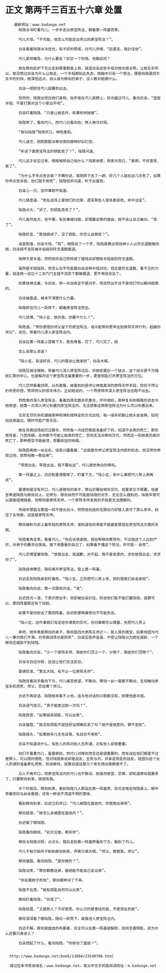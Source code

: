 # 正文 第两千三百五十六章 处置
        最新网址：www.badaoge.net
          陆隐冰冷盯着巧儿，一步步走出原宝阵法，朝着第一阵基而来。
      
          巧儿大惊，“不可能，他怎么可能走出师父的原宝阵法？”。
      
          白柒看着陆隐冰冷目光，有不好的预感，对巧儿厉喝，“赶紧走，我拦住他”。
      
          巧儿紧咬嘴唇，为什么要走？区区一个钓饵，他敢如何？
      
          她在穆尚庇护下无论走到哪里都是上宾，就连白柒这些半祖对她也很关照，让她忘乎所以，她没想过白柒为什么让她走，一个半祖都如此失态，她脑中只有一个想法，便是陆隐是四方天平的钓饵，她深信这点，自认身为穆尚的弟子，没人敢对她做什么。
      
          白柒一把抓住巧儿就要扔出去。
      
          忽然的，陆隐出现在她们身侧，抬手按在巧儿肩膀上，目光越过巧儿，看向白柒，“堂堂半祖，不是打算对这个小辈出手吧”。
      
          白柒盯着陆隐，“只是让她走开，有事吩咐她做”。
      
          陆隐笑了，看向巧儿，而巧儿也看向他，两人再次对视。
      
          “我叫陆隐”陆隐开口，神色柔和。
      
          巧儿迷茫，刚刚那股冰寒彻骨的眼神好似幻觉。
      
          “听说下面原宝阵法的钥匙丢了？”，陆隐问道。
      
          巧儿这才反应过来，暗暗恼怒自己怕什么？陆家余孽，丧家犬而已，“是啊，不好意思，丢了”。
      
          “为什么不早点告诉我？不瞒你说，我刚刚下去了一趟，好几个人就在这几天死了，如果你早点告诉我，他们就不用死”，陆隐轻声问道，听不出喜怒。
      
          白柒心一沉，这件事她不知道。
      
          巧儿随意道，“死在战场上是他们的光荣，遗军那些人很多都该死，命中注定”。
      
          陆隐点头，“对了，你钥匙真丢了？”。
      
          巧儿虽然自大，但不傻，有些事做归做，却需要足够的理由，她不会让自己被动，“丢了”。
      
          陆隐叹息，“那就麻烦了，没了钥匙，你怎么自救呢？”。
      
          话音刚落，白柒大惊，“陆”，她刚说了一个字，陆隐肩膀出现烛神小人以符文道数轰向她，白柒措不及防被半组级别符文道数震退。
      
          烛神不是半祖，然而他将自己修炼成了蜡烛后却拥有半祖级别符文道数。
      
          虽然是半祖级别，但怎么也不可能跟白柒这种半祖对抗，但这是符文道数，看不见的力量，就连绝一这位十二天门门主措不及防下都被震退，更不用说白柒了。
      
          如果烛神活着，与白柒，绝一对战肯定不是对手，但突然出手也不是他们可以瞬间抵御的。
      
          白柒被震退，根本不清楚什么力量。
      
          陆隐抓住巧儿一跃而下，朝着原宝阵法而去。
      
          巧儿惊惧，“陆小玄，放开我，你要干什么？”。
      
          陆隐道，“带你感悟你师父留下的原宝阵法，或许能帮你更早达到原阵天师行列，超越你师父”，说完，带着巧儿深入原宝阵法内。
      
          白柒在第一阵基上望着下方，脸色难看，完了，巧儿完了，她
      
          怎么会那么说话？
      
          “陆小玄，有话好说，巧儿的错会让她承担”，白柒大喊。
      
          陆隐压根没理她，带着巧儿深入原宝阵法后，将她安置在一个结点，这个结点是千万绳结汇聚的中心，也是解开这个原宝阵法最重要的一步，更是钥匙打开原宝阵法的方位。
      
          巧儿茫然看着四周，从外面看，她看到的是师父神鬼莫测的原阵天师手段，惊叹于师父的奇思妙想，赞颂师父的惊天伟力，正如她说的，一个界原阵师深入原宝阵法也跑不出去。
      
          然而真的深入原宝阵法，看着四周无数杀机重合，环环相扣，那种复杂到极致的状态令她绝望，她第一次深入师父布置的原宝阵法内，无法想象这种原宝阵法为什么可以布置出来。
      
          无穷无尽的杀机遵循某种规律形成特定的方式出现，每一缕杀机都让她头皮发麻，如同站在悬崖边，随时可能尸骨无存。
      
          她在背面战场经历过厮杀，然而每一次经历都是准备好了的，知道不会真的死亡，那些修炼者，乃至阵眼，总帅都不可能让她真的死亡，否则无法对穆尚交代，然而这一刻她真的面对死亡了，那种感受令她崩溃，想要疯狂的呐喊。
      
          陆隐距离她一米左右，饶有兴趣看着，“这就是你师父原宝阵法内部的形态，他没带你参观过吧，我帮他教一教徒弟”。
      
          “带我出去，带我出去，我不要在这”，巧儿面色煞白的嘶吼。
      
          第一阵基之上，白迟和夏德都来了，盯着下方，“陆小玄，有什么事把巧儿带上来再说”。
      
          夏德倒是没有开口，巧儿是穆尚的弟子，寒仙宗要给穆尚交代，他夏家又不需要，他甚至希望陆隐与穆尚对上，论修为，穆尚自然不可能是陆隐的对手，无论怎么做到的，陆隐毕竟可以直面祖境强者，但穆尚是原阵天师，一个原阵天师发挥的手段是无法理解的。
      
          传闻中慧祖与雾祖一样不擅长战斗，然而他创造的无限动力却替人类守了那么多年，挡住了永恒族，这就是原阵天师。
      
          穆尚被称为史上最年轻的原阵天师，谁知道他将来能不能媲美慧祖在原宝阵法方面的天赋。
      
          陆隐嘴角含笑，看着巧儿，“你应该感谢我，我在帮穆尚教导你，不过我这个人比较严厉，对弟子的要求也很高，接下来要看你自己了，如果看不懂这个阵法，你可能--会死”。
      
          巧儿恐惧望着陆隐，“放我出去，我道歉，对不起，我不是有意的，求你放我出去，求求你了”。
      
          陆隐身体腾空，随后离开原宝阵法，登上第一阵基。
      
          白迟走到陆隐身前盯着他，“陆小玄，立刻把巧儿带上来，她的错我们自会承担”。
      
          陆隐看向白迟，第一次跟他对话，“滚”。
      
          白迟目光一凛，下意识想出手，但却被白柒拦住，别说他们能不能打赢陆隐，就算可以，第四阵基那还有个狱蛟。
      
          如果不是狱蛟去了第四阵基，白迟即便再暴怒也不可能失态。
      
          “陆小玄，这件事我们肯定给你满意的交代，任何事都可以商量，先把巧儿带上
      
          来吧，她毕竟是穆尚的弟子，穆尚是四大原阵天师之一，是人类的瑰宝，如果他因为巧儿一事对我们不满，对背面战场也是损失”，白柒压低声音道，不想让陆隐以为她在威胁，一个穆尚还威胁不到陆隐。
      
          陆隐看向白柒，“少一个原阵天师，我给你们顶上一个，少两个，我给你们顶两个”。
      
          白柒与白迟对视，这话让他们无法反驳。
      
          夏德叹息，“第五大陆，有不止一位原阵天师”。
      
          陆隐背着双手看向下方，巧儿痛苦绝望，不敢动，哪怕一丝一毫都不敢动，生怕触动原宝杀机而死，师父，您在哪？师父。
      
          白迟不再说话，陆隐根本看不上他，连与他对话的兴致都没有，即便他是半祖。
      
          白柒语气低沉，“真不能放过她一次吗？”。
      
          陆隐昂首，“如果她有钥匙，可以出来”。
      
          白柒皱眉，“她没有钥匙不就恰好证明确实丢了吗？她不是故意的，罪不至死”。
      
          陆隐摇头，“如果她早几天告诉我，车战也不用死”。
      
          白柒不知道说什么，有些人的命对别人无所谓，对有些人却很重要。
      
          他们不看重巧儿，看重穆尚，而巧儿对穆尚而言还是很重要的，而车战在他们眼里不过是罪人，可以随时牺牲，但对陆隐来说却是战友，生死与共，并承诺带走的战友，就因为这个女人所谓的准备寿礼而死，别说穆尚，就算白望远那几个老东西出面都救不了。
      
          众人不再开口，而原宝阵法内的巧儿也不敢动，她虽然绝望，恐惧，却知道穆尚就要来了，只要穆尚到来，她就有救。
      
          半个时辰后，穆尚到来，看到陆隐几人都站在第一阵基旁，目光定格在陆隐身上，眼中带着惊叹与丝丝震撼，还有一种说不清道不明的意味。
      
          看到穆尚到来，白迟立刻开口，“巧儿被困在盘结内，你救她出来吧”。
      
          穆尚疑惑，“她怎么会被困在盘结内？”。
      
          白迟看了眼陆隐。
      
          陆隐看向穆尚，“初次见面，穆天师”。
      
          穆尚与陆隐对视，点点头，随后走到第一阵基旁看向下方，看到了巧儿。
      
          巧儿千盼万盼终于盼到穆尚到来，声嘶力竭大喊，“师父，救救我，师父”。
      
          穆尚皱眉，看向陆隐，“是你做的？”。
      
          陆隐淡笑，“帮你教教徒弟，看她能不能自己走出来”。
      
          “你在置她于死地”，穆尚眼神冷了下来。
      
          陆隐不在意，“她有钥匙自然可以出来”。
      
          穆尚盯着陆隐，“你变了”。
      
          陆隐挑眉，“又是熟人？不好意思，你认识的是曾经的我，不是现在的我”。
      
          穆尚深深看了眼陆隐，随后一跃而下，直接进入原宝阵法内。
      
          白迟不解，穆尚是盘结的布置者，完全可以在第一阵基就解除，如同手握钥匙，却为什么还要只身进入？
      
          白柒想起了什么，看向陆隐，“你改动了盘结？”。
      
      
      http://www.badaoge.net/book/13084/23540786.html
      
      请记住本书首发域名：www.badaoge.net。笔尖中文手机版阅读网址：m.badaoge.net